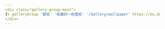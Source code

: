 ```yaml
---
<div class="gallery-group-main">
{% galleryGroup '壁纸' '收藏的一些壁纸' '/Gallery/wallpaper' https://bu.dusays.com/2021/03/06/38a2c5cd8b44e.jpg %}
</div>
---
```

